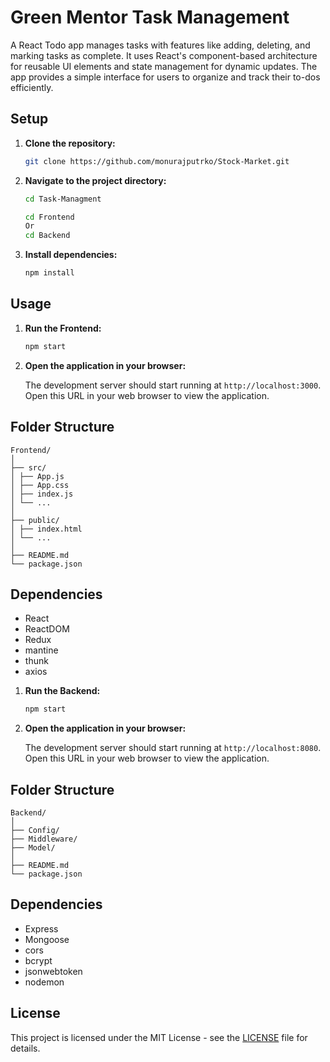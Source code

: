 # Green Mentor Task Management
A React Todo app manages tasks with features like adding, deleting, and marking tasks as complete. It uses React's component-based architecture for reusable UI elements and state management for dynamic updates. The app provides a simple interface for users to organize and track their to-dos efficiently.

## Setup

1. **Clone the repository:**

    ```bash
    git clone https://github.com/monurajputrko/Stock-Market.git
    ```

2. **Navigate to the project directory:**

    ```bash
    cd Task-Managment

    cd Frontend
    Or
    cd Backend
    ```

3. **Install dependencies:**

    ```bash
    npm install
    ```

## Usage

1. **Run the Frontend:**

    ```bash
    npm start
    ```

2. **Open the application in your browser:**

    The development server should start running at `http://localhost:3000`. Open this URL in your web browser to view the application.


## Folder Structure
```
Frontend/
│
├── src/
│ ├── App.js
│ ├── App.css
│ ├── index.js
│ └── ...
│
├── public/
│ ├── index.html
│ └── ...
│
├── README.md
└── package.json
```


## Dependencies

- React
- ReactDOM
- Redux
- mantine
- thunk
- axios

1. **Run the Backend:**

    ```bash
    npm start
    ```

2. **Open the application in your browser:**

    The development server should start running at `http://localhost:8080`. Open this URL in your web browser to view the application.


## Folder Structure
```
Backend/
│
├── Config/
├── Middleware/
├── Model/
│
├── README.md
└── package.json
```

## Dependencies

- Express
- Mongoose
- cors
- bcrypt
- jsonwebtoken
- nodemon

## License

This project is licensed under the MIT License - see the [LICENSE](LICENSE) file for details.
